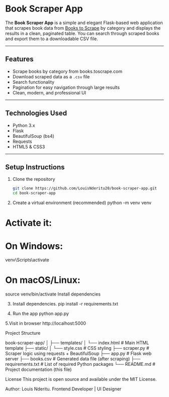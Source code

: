 # Book Scraper App

The **Book Scraper App** is a simple and elegant Flask-based web application that scrapes book data from [Books to Scrape](http://books.toscrape.com/) by category and displays the results in a clean, paginated table. You can search through scraped books and export them to a downloadable CSV file.

---

##  Features

- Scrape books by category from books.toscrape.com
- Download scraped data as a `.csv` file
- Search functionality
- Pagination for easy navigation through large results
- Clean, modern, and professional UI

---

## Technologies Used

- Python 3.x
- Flask
- BeautifulSoup (bs4)
- Requests
- HTML5 & CSS3

---

## Setup Instructions

1. Clone the repository
   ```bash
   git clone https://github.com/LouisNderitu20/book-scraper-app.git
   cd book-scraper-app
2. Create a virtual environment (recommended)
python -m venv venv
# Activate it:
# On Windows:
venv\Scripts\activate

# On macOS/Linux:
source venv/bin/activate
Install dependencies

3. Install dependencies.
pip install -r requirements.txt

4. Run the app
python app.py

5.Visit in browser
http://localhost:5000

Project Structure

book-scraper-app/
│
├── templates/
│   └── index.html         # Main HTML template
├── static/
│   └── style.css          # CSS styling
├── scraper.py             # Scraper logic using requests + BeautifulSoup
├── app.py                 # Flask web server
├── books.csv              # Generated data file (after scraping)
├── requirements.txt       # List of required Python packages
└── README.md              # Project documentation (this file)

License
This project is open source and available under the MIT License.

Author:
Louis Nderitu.
Frontend Developer | UI Designer



